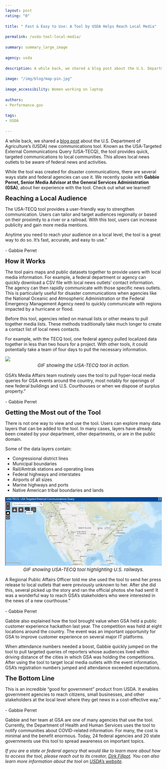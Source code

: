 ```yaml
---
layout: post
rating: "0"

title: " Fast & Easy to Use: A Tool by USDA Helps Reach Local Media"

permalink: /usda-tool-local-media/

summary: summary_large_image

agency: usda

description: A while back, we shared a blog post about the U.S. Department of Agriculture’s (USDA) new communications tool. Known as the USA-Targeted External Communications Query (USA-TECQ), the tool provides quick, targeted communications to local communities. This allows local news outlets to be aware of federal news and activities.

image: "/img/blog/map-pin.jpg"

image_accessibility: Women working on laptop

authors:
- Performance.gov

tags:
- USDA

---
```

A while back, we shared a [blog post](https://www.performance.gov/2019-2-28-usda-blog-post/) about the U.S. Department of Agriculture’s (USDA) new communications tool. Known as the USA-Targeted External Communications Query (USA-TECQ), the tool provides quick, targeted communications to local communities. This allows local news outlets to be aware of federal news and activities. 

While the tool was created for disaster communications, there are several ways state and federal agencies can use it. We recently spoke with **Gabbie Perret, Senior Media Advisor at the General Services Administration (GSA)**, about her experience with the tool. Check out what we learned!

<b style="font-size: 20px; color: 07648d">**Reaching a Local Audience**</b>

The USA-TECQ tool provides a user-friendly way to strengthen communication. Users can tailor and target audiences regionally or based on their proximity to a river or a railroad. With this tool, users can increase publicity and gain more media mentions.

<div class="testimonial-blockquote">
  <p>Anytime you need to reach your audience on a local level, the tool is a great way to do so. It’s fast, accurate, and easy to use.” 
    <br/><br/>
  - Gabbie Perret
  </p>
</div>

<b style="font-size: 20px; color: 07648d">**How it Works**</b>

The tool pairs maps and public datasets together to provide users with local media information. For example, a federal department or agency can quickly download a CSV file with local news outlets’ contact information. The agency can then rapidly communicate with those specific news outlets. This is particularly useful for disaster communications when agencies like the National Oceanic and Atmospheric Administration or the Federal Emergency Management Agency need to quickly communicate with regions impacted by a hurricane or flood. 

Before this tool, agencies relied on manual lists or other means to pull together media lists. These methods traditionally take much longer to create a contact list of local news contacts.  

For example, with the TECQ tool, one federal agency pulled localized data together in less than two hours for a project. With other tools, it could potentially take a team of four days to pull the necessary information. 

<img src="../img/blog/tool-gif.gif" style="width:650px;">
<center><i style="font-size: 15px;">GIF showing the USA-TECQ tool in action.</i></center>

<div class="testimonial-blockquote">
  <p>GSA’s Media Affairs team routinely uses the tool to pull hyper-local media queries for GSA events around the country, most notably for openings of new federal buildings and U.S. Courthouses or when we dispose of surplus property.” 
    <br/><br/>
  - Gabbie Perret
  </p>
</div>

<b style="font-size: 20px; color: 07648d">**Getting the Most out of the Tool**</b>

There is not one way to view and use the tool. Users can explore many data layers that can be added to the tool. In many cases, layers have already been created by your department, other departments, or are in the public domain. 

Some of the data layers contain: 
- Congressional district lines
- Municipal boundaries
- Rail/Amtrak stations and operating lines
- Federal highways and interstates
- Airports of all sizes
- Marine highways and ports
- Native American tribal boundaries and lands

<img src="../img/blog/tool-gif-2.gif" style="width:650px;">
<center><i style="font-size: 15px;">GIF showing USA-TECQ tool highlighting U.S. railways.</i></center>

<div class="testimonial-blockquote">
  <p>A Regional Public Affairs Officer told me she used the tool to send her press release to local outlets that were previously unknown to her. After she did this, several picked up the story and ran the official photos she had sent! It was a wonderful way to reach GSA’s stakeholders who were interested in the news of a new courthouse.” 
    <br/><br/>
  - Gabbie Perret
  </p>
</div>

Gabbie also explained how the tool brought value when GSA held a public customer experience hackathon last year. The competition was held at eight locations around the country. The event was an important opportunity for GSA to improve customer experience on several major IT platforms. 

When attendance numbers needed a boost, Gabbie quickly jumped on the tool to pull targeted queries of reporters whose audiences lived within driving distance of the cities in which GSA was holding the competitions. After using the tool to target local media outlets with the event information, GSA’s registration numbers jumped and attendance exceeded expectations.  

<b style="font-size: 20px; color: 07648d">**The Bottom Line**</b>

<div class="testimonial-blockquote">
  <p>This is an incredible “good for government” product from USDA. It enables government agencies to reach citizens, small businesses, and other stakeholders at the local level where they get news in a cost-effective way.” 
    <br/><br/>
  - Gabbie Perret
  </p>
</div>

Gabbie and her team at GSA are one of many agencies that use the tool. Currently, the Department of Health and Human Services uses the tool to notify communities about COVID-related information. For many, the cost is minimal and the benefit enormous. Today, 24 federal agencies and 20 state governments use this tool to spread awareness on important topics.

*If you are a state or federal agency that would like to learn more about how to access the tool, please reach out to its creator, [Dirk Fillpot](mailto:Dirk.Fillpot@oc.usda.gov). You can also learn more information about the tool on [USDA’s website](https://www.fgdc.gov/organization/coordination-group/meeting-minutes/2018/september/usa-tecq-presentation-to-fgdc-cg-20180911.pdf).*

